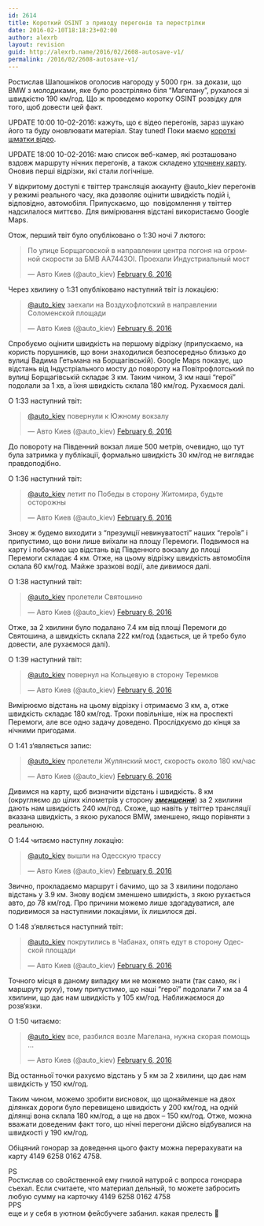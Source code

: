 ```yaml
---
id: 2614
title: Короткий OSINT з приводу перегонів та перестрілки
date: 2016-02-10T18:18:23+02:00
author: alexrb
layout: revision
guid: http://alexrb.name/2016/02/2608-autosave-v1/
permalink: /2016/02/2608-autosave-v1/
---
```

Ростислав Шапошніков оголосив нагороду у 5000 грн. за докази, що BMW з молодиками, яке було розстріляно біля &#8220;Магелану&#8221;, рухалося зі швидкістю 190 км/год. Що ж проведемо коротку OSINT розвідку для того, щоб довести цей факт.

UPDATE 10:00 10-02-2016: кажуть, що є відео перегонів, зараз шукаю його та буду оновлювати матеріал. Stay tuned! Поки маємо [короткі шматки відео](http://autokiev.info/2016/02/rezonansnaya-avtomobilnaya-pogonya-so-strelboy-est-200/).

UPDATE 18:00 10-02-2016: маю список веб-камер, які розташовано вздовж маршруту нічних перегонів, а також складено [уточнену карту](https://www.google.com.ua/maps/dir/50.4436732,30.4416981/50.4463156,30.4815082/50.441939,30.4801181/50.4461333,30.4977143/50.4528639,30.3572655/50.3685298,30.4556681/50.3445982,30.4237284/50.3644211,30.450369/@50.3950747,30.3633207,12z/am=t/data=!3m1!4b1!4m20!4m19!1m0!1m0!1m10!3m4!1m2!1d30.4884734!2d50.4364786!3s0x40d4ceec687505fd:0x67ffcd78db6cb37c!3m4!1m2!1d30.5094484!2d50.4406494!3s0x40d4cef9843bb0e9:0x6b42e24f309f12df!1m0!1m0!1m0!1m0!1m0!3e0). Оновив перші відрізки, які стали логічніше.

У відкритому доступі є твіттер трансляція аккаунту @auto_kiev перегонів у режимі реального часу, яка дозволяє оцінити швидкість подій і, відповідно, автомобіля. Припускаємо, що  повідомлення у твіттер надсилалося миттєво. Для вимірювання відстані використаємо Google Maps.

Отож, перший твіт було опубліковано о 1:30 ночі 7 лютого:

<blockquote class="twitter-tweet" data-lang="en">
  <p dir="ltr" lang="ru">
    По улице Борщаговской в направлении центра погоня на огромной скорости за БМВ АА7443ОІ. Проехали Индустриальный мост
  </p>
  
  <p>
    — Авто Киев (@auto_kiev) <a href="https://twitter.com/auto_kiev/status/696113866678337536">February 6, 2016</a>
  </p>
</blockquote>

  
Через хвилину о 1:31 опубліковано наступний твіт із локацією:

<blockquote class="twitter-tweet" data-lang="en">
  <p>
    <a href="https://twitter.com/auto_kiev">@auto_kiev</a> заехали на Воздухофлотский в направлении Соломенской площади
  </p>
  
  <p>
    — Авто Киев (@auto_kiev) <a href="https://twitter.com/auto_kiev/status/696114124246413313">February 6, 2016</a>
  </p>
</blockquote>

  
Спробуємо оцінити швидкість на першому відрізку (припускаємо, на користь порушників, що вони знаходилися безпосередньо близько до вулиці Вадима Гетьмана на Борщагівській). Google Maps показує, що відстань від Індустріального мосту до повороту на Повітрофлотський по вулиці Борщагівській складає 3 км. Таким чином, 3 км наші &#8220;герої&#8221; подолали за 1 хв, а їхня швидкість склала 180 км/год. Рухаємося далі.

О 1:33 наступний твіт:

<blockquote class="twitter-tweet" data-lang="en">
  <p dir="ltr" lang="ru">
    <a href="https://twitter.com/auto_kiev">@auto_kiev</a> повернули к Южному вокзалу
  </p>
  
  <p>
    — Авто Киев (@auto_kiev) <a href="https://twitter.com/auto_kiev/status/696114546872840193">February 6, 2016</a>
  </p>
</blockquote>

  
До повороту на Південний вокзал лише 500 метрів, очевидно, що тут була затримка у публікації, формально швидкість 30 км/год не виглядає правдоподібно.

О 1:36 наступний твіт:

<blockquote class="twitter-tweet" data-lang="en">
  <p>
    <a href="https://twitter.com/auto_kiev">@auto_kiev</a> летит по Победы в сторону Житомира, будьте осторожны
  </p>
  
  <p>
    — Авто Киев (@auto_kiev) <a href="https://twitter.com/auto_kiev/status/696115202635538432">February 6, 2016</a>
  </p>
</blockquote>

  
Знову ж будемо виходити з &#8220;презумції невинуватості&#8221; наших &#8220;героїв&#8221; і припустимо, що вони лише виїхали на площу Перемоги. Подвимося на карту і побачимо що відстань від Південного вокзалу до площі Перемоги складає 4 км. Отже, на цьому відрізку швидкість автомобіля склала 60 км/год. Майже зразкові водії, але дивимося далі.

О 1:38 наступний твіт:

<blockquote class="twitter-tweet" data-lang="en">
  <p dir="ltr" lang="ru">
    <a href="https://twitter.com/auto_kiev">@auto_kiev</a> пролетели Святошино
  </p>
  
  <p>
    — Авто Киев (@auto_kiev) <a href="https://twitter.com/auto_kiev/status/696115769558564864">February 6, 2016</a>
  </p>
</blockquote>

  
Отже, за 2 хвилини було подалано 7.4 км від площі Перемоги до Святошина, а швидкість склала 222 км/год (здається, це й требо було довести, але рухаємося далі).

О 1:39 наступний твіт:

<blockquote class="twitter-tweet" data-lang="en">
  <p>
    <a href="https://twitter.com/auto_kiev">@auto_kiev</a> повернул на Кольцевую в сторону Теремков
  </p>
  
  <p>
    — Авто Киев (@auto_kiev) <a href="https://twitter.com/auto_kiev/status/696116088984174593">February 6, 2016</a>
  </p>
</blockquote>

  
Вимірюємо відстань на цьому відрізку і отримаємо 3 км, а, отже швидкість складає 180 км/год. Трохи повільніше, ніж на проспекті Перемоги, але все одно задачу доведено. Прослідкуємо до кінця за нічними пригодами.

О 1:41 з‘являється запис:

<blockquote class="twitter-tweet" data-lang="en">
  <p dir="ltr" lang="ru">
    <a href="https://twitter.com/auto_kiev">@auto_kiev</a> пролетели Жулянский мост, скорость около 180 км/час
  </p>
  
  <p>
    — Авто Киев (@auto_kiev) <a href="https://twitter.com/auto_kiev/status/696116610696876032">February 6, 2016</a>
  </p>
</blockquote>

  
Дивимся на карту, щоб визначити відстань і швидкість. 8 км (округляємо до цілих кілометрів у сторону <span style="text-decoration: underline;"><em><strong>зменшення</strong></em></span>) за 2 хвилини дають нам швидкість 240 км/год. Схоже, що навіть у твіттер трансляції вказана швидкість, з якою рухалося BMW, зменшено, якщо порівняти з реальною.

О 1:44 читаємо наступну локацію:

<blockquote class="twitter-tweet" data-lang="en">
  <p>
    <a href="https://twitter.com/auto_kiev">@auto_kiev</a> вышли на Одесскую трассу
  </p>
  
  <p>
    — Авто Киев (@auto_kiev) <a href="https://twitter.com/auto_kiev/status/696117202500587520">February 6, 2016</a>
  </p>
</blockquote>

  
Звично, прокладаємо маршрут і бачимо, що за 3 хвилини подолано відстань у 3.9 км. Знову водієм зменшено швидкість, з якою рухається авто, до 78 км/год. Про причини можемо лише здогадуватися, але подивимося за наступними локаціями, їх лишилося дві.

О 1:48 з‘являється наступний твіт:

<blockquote class="twitter-tweet" data-lang="en">
  <p dir="ltr" lang="ru">
    <a href="https://twitter.com/auto_kiev">@auto_kiev</a> покрутились в Чабанах, опять едут в сторону Одесской площади
  </p>
  
  <p>
    — Авто Киев (@auto_kiev) <a href="https://twitter.com/auto_kiev/status/696118172102082560">February 6, 2016</a>
  </p>
</blockquote>

  
Точного місця в даному випадку ми не можемо знати (так само, як і маршруту руху), тому припустимо, що наші &#8220;герої&#8221; подолали 7 км за 4 хвилини, що дає нам швидкість у 105 км/год. Наближаємося до розв‘язки.

О 1:50 читаємо:

<blockquote class="twitter-tweet" data-lang="en">
  <p>
    <a href="https://twitter.com/auto_kiev">@auto_kiev</a> все, разбился возле Магелана, нужна скорая помощь &#8230;
  </p>
  
  <p>
    — Авто Киев (@auto_kiev) <a href="https://twitter.com/auto_kiev/status/696118837599723521">February 6, 2016</a>
  </p>
</blockquote>

  
Від останньої точки рахуємо відстань у 5 км за 2 хвилини, що дає нам швидкість у 150 км/год.

Таким чином, можемо зробити висновок, що щонайменше на двох ділянках дороги було перевищено швидкість у 200 км/год, на одній ділянці вона склала 180 км/год, а ще на двох &#8211; 150 км/год. Отже, можна вважати доведеним факт того, що нічні перегони дійсно відбувалися на швидкості у 190 км/год.

Обіцяний гонорар за доведення цього факту можна перерахувати на карту 4149 6258 0162 4758.

PS  
Ростислав со свойственной ему гнилой натурой с вопроса гонорара съехал. Если считаете, что материал дельный, то можете забросить любую сумму на карточку 4149 6258 0162 4758  
PPS  
еще и у себя в уютном фейсбучеге забанил. какая прелесть 🙂
